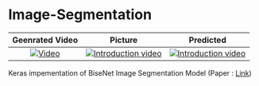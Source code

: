# Image-Segmentation

| Geenrated Video	|  Picture    |  Predicted    |
|:-----------:|:----------:|:---------:|
| [![Video](https://img.youtube.com/vi/cxAuoHRf1z4/0.jpg)](https://www.youtube.com/watch?v=cxAuoHRf1z4)   	| [![Introduction video](https://img.youtube.com/vi/mj32wCefQnE/0.jpg)](https://www.youtube.com/watch?v=mj32wCefQnE)| [![Introduction video](https://img.youtube.com/vi/piNMVkYRZwA/0.jpg)](https://www.youtube.com/watch?v=piNMVkYRZwA) | 

Keras impementation of BiseNet Image Segmentation Model (Paper : [Link](https://arxiv.org/pdf/1808.00897.pdf))

